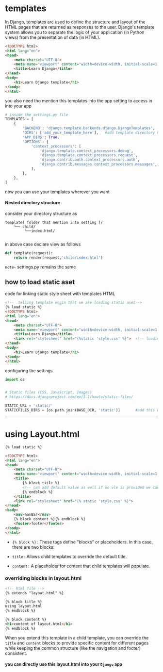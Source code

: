 # templates
In Django, templates are used to define the structure and layout of the HTML pages that are returned as responses to the user. Django's template system allows you to separate the logic of your application (in Python views) from the presentation of data (in HTML).
```html
<!DOCTYPE html>
<html lang="en">
<head>
    <meta charset="UTF-8">
    <meta name="viewport" content="width=device-width, initial-scale=1.0">
    <title>Learn Django</title>
</head>
<body>
    <h1>Learn Django template</h1>
</body>
</html>
```

you also need tho mention this templates into the app setting to access in into your app
```python
# inside the settings.py file
TEMPLATES = [
    {
        'BACKEND': 'django.template.backends.django.DjangoTemplates',
        'DIRS': ['add_your_template_here'],   #add template directory here
        'APP_DIRS': True,
        'OPTIONS': {
            'context_processors': [
                'django.template.context_processors.debug',
                'django.template.context_processors.request',
                'django.contrib.auth.context_processors.auth',
                'django.contrib.messages.context_processors.messages',
            ],
        },
    },
]
```
now you can use your templates wherever you want

#### Nested directory structure
consider your directory structure as 
```
template( folder that mention into setting )/       
    └── child/
         └──index.html/
        
```
in above case declare view as follows
```python
def template(request):
    return render(request,'child/index.html')
```
`note-` settings.py remains the same

## how to load static aset

code for linking static style sheet with templates HTML
```html
<!--  telling template engin that we are loading static aset-->
{% load static %} 
<!DOCTYPE html>
<html lang="en">
<head>
    <meta charset="UTF-8">
    <meta name="viewport" content="width=device-width, initial-scale=1.0">
    <title>Learn Django</title>
    <link rel="stylesheet" href="{%static 'style.css' %}">  <!-- loading static aset -->
</head>
<body>
    <h1>Learn Django template</h1>
</body>
</html>
```
configuring the settings
```python
import os


# Static files (CSS, JavaScript, Images)
# https://docs.djangoproject.com/en/5.1/howto/static-files/

STATIC_URL = 'static/'
STATICFILES_DIRS = [os.path.join(BASE_DIR, 'static')]       #add this with static:- folder containing static aset
```

---


# using Layout.html
```html
{% load static %}

<!DOCTYPE html>
<html lang="en">
<head>
    <meta charset="UTF-8">
    <meta name="viewport" content="width=device-width, initial-scale=1.0">
    <title>
        {% block title %}
        <!-- can add default value as well if no vle is provided we can use this vale  -->
        {% endblock %}
    </title>
    <link rel="stylesheet" href="{% static 'style.css' %}">
</head>
<body>
    <nav>navBar</nav>
    {% block content %}{% endblock %}
    <footer>footer</footer>
</body>
</html>
```

- `{% block %}:` These tags define "blocks" or placeholders. In this case, there are two blocks:

- `title:` Allows child templates to override the default title.

- `content:` A placeholder for content that child templates will populate.

### overriding blocks in layout.html
```html
<!-- html file -->
{% extends "layout.html" %}

{% block title %}
using layout.html
{% endblock %}

{% block content %}
<h1>content of layout.html</h1>
{% endblock %}
```
When you extend this template in a child template, you can override the `title` and `content` blocks to provide specific content for different pages while keeping the common structure (like the navigation and footer) consistent.

#### you can directly use this layout.html into your `Django` app